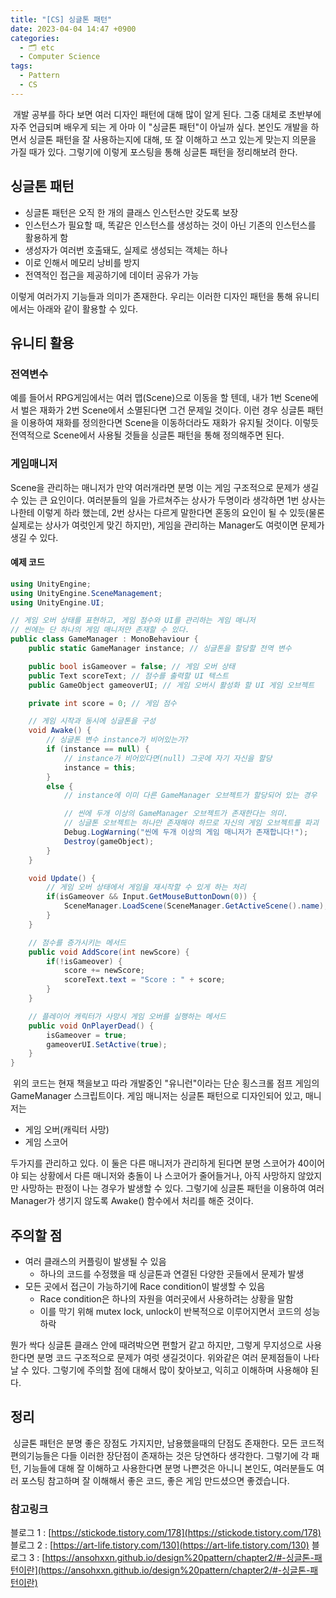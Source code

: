 ```yaml
---
title: "[CS] 싱글톤 패턴"
date: 2023-04-04 14:47 +0900
categories:
  - 🗂️ etc
  - Computer Science
tags:
  - Pattern
  - CS
---
```

 개발 공부를 하다 보면 여러 디자인 패턴에 대해 많이 알게 된다. 그중 대체로 초반부에 자주 언급되며 배우게 되는 게 아마 이 "싱글톤 패턴"이 아닐까 싶다. 본인도 개발을 하면서 싱글톤 패턴을 잘 사용하는지에 대해, 또 잘 이해하고 쓰고 있는게 맞는지 의문을 가질 때가 있다. 그렇기에 이렇게 포스팅을 통해 싱글톤 패턴을 정리해보려 한다.

## **싱글톤 패턴**

-   싱글톤 패턴은 오직 한 개의 클래스 인스턴스만 갖도록 보장
-   인스턴스가 필요할 때, 똑같은 인스턴스를 생성하는 것이 아닌 기존의 인스턴스를 활용하게 함
-   생성자가 여러번 호출돼도, 실제로 생성되는 객체는 하나
-   이로 인해서 메모리 낭비를 방지
-   전역적인 접근을 제공하기에 데이터 공유가 가능

이렇게 여러가지 기능들과 의미가 존재한다. 우리는 이러한 디자인 패턴을 통해 유니티에서는 아래와 같이 활용할 수 있다.

## **유니티 활용**

### 전역변수

예를 들어서 RPG게임에서는 여러 맵(Scene)으로 이동을 할 텐데, 내가 1번 Scene에서 벌은 재화가 2번 Scene에서 소멸된다면 그건 문제일 것이다. 이런 경우 싱글톤 패턴을 이용하여 재화를 정의한다면 Scene을 이동하더라도 재화가 유지될 것이다. 이렇듯 전역적으로 Scene에서 사용될 것들을 싱글톤 패턴을 통해 정의해주면 된다. 

### 게임매니저

Scene을 관리하는 매니저가 만약 여러개라면 분명 이는 게임 구조적으로 문제가 생길 수 있는 큰 요인이다. 여러분들의 일을 가르쳐주는 상사가 두명이라 생각하면 1번 상사는 나한테 이렇게 하라 했는데, 2번 상사는 다르게 말한다면 혼동의 요인이 될 수 있듯(물론 실제로는 상사가 여럿인게 맞긴 하지만), 게임을 관리하는 Manager도 여럿이면 문제가 생길 수 있다. 

#### 예제 코드

```csharp
using UnityEngine;
using UnityEngine.SceneManagement;
using UnityEngine.UI;

// 게임 오버 상태를 표현하고, 게임 점수와 UI를 관리하는 게임 매니저
// 씬에는 단 하나의 게임 매니저만 존재할 수 있다.
public class GameManager : MonoBehaviour {
    public static GameManager instance; // 싱글톤을 할당할 전역 변수

    public bool isGameover = false; // 게임 오버 상태
    public Text scoreText; // 점수를 출력할 UI 텍스트
    public GameObject gameoverUI; // 게임 오버시 활성화 할 UI 게임 오브젝트

    private int score = 0; // 게임 점수

    // 게임 시작과 동시에 싱글톤을 구성
    void Awake() {
        // 싱글톤 변수 instance가 비어있는가?
        if (instance == null) {
            // instance가 비어있다면(null) 그곳에 자기 자신을 할당
            instance = this;
        }
        else {
            // instance에 이미 다른 GameManager 오브젝트가 할당되어 있는 경우

            // 씬에 두개 이상의 GameManager 오브젝트가 존재한다는 의미.
            // 싱글톤 오브젝트는 하나만 존재해야 하므로 자신의 게임 오브젝트를 파괴
            Debug.LogWarning("씬에 두개 이상의 게임 매니저가 존재합니다!");
            Destroy(gameObject);
        }
    }

    void Update() {
        // 게임 오버 상태에서 게임을 재시작할 수 있게 하는 처리
        if(isGameover && Input.GetMouseButtonDown(0)) {
            SceneManager.LoadScene(SceneManager.GetActiveScene().name);     // 현재 씬의 이름을 가져와 로드(= 재실행)
        }
    }

    // 점수를 증가시키는 메서드
    public void AddScore(int newScore) {
        if(!isGameover) {
            score += newScore;
            scoreText.text = "Score : " + score;
        }
    }

    // 플레이어 캐릭터가 사망시 게임 오버를 실행하는 메서드
    public void OnPlayerDead() {
        isGameover = true;
        gameoverUI.SetActive(true);
    }
}
```

 위의 코드는 현재 책을보고 따라 개발중인 "유니런"이라는 단순 횡스크롤 점프 게임의 GameManager 스크립트이다. 게임 매니저는 싱글톤 패턴으로 디자인되어 있고, 매니저는

-   게임 오버(캐릭터 사망)
-   게임 스코어

두가지를 관리하고 있다. 이 둘은 다른 매니저가 관리하게 된다면 분명 스코어가 40이어야 되는 상황에서 다른 매니저와 충돌이 나 스코어가 줄어들거나, 아직 사망하지 않았지만 사망하는 판정이 나는 경우가 발생할 수 있다. 그렇기에 싱글톤 패턴을 이용하여 여러 Manager가 생기지 않도록 Awake() 함수에서 처리를 해준 것이다.

## **주의할 점**

-   여러 클래스의 커플링이 발생될 수 있음
    -   하나의 코드를 수정했을 때 싱글톤과 연결된 다양한 곳들에서 문제가 발생
-   모든 곳에서 접근이 가능하기에 Race condition이 발생할 수 있음
    -   Race condition은 하나의 자원을 여러곳에서 사용하려는 상황을 말함
    -   이를 막기 위해 mutex lock, unlock이 반복적으로 이루어지면서 코드의 성능 하락

뭔가 싹다 싱글톤 클래스 안에 때려박으면 편할거 같고 하지만, 그렇게 무지성으로 사용한다면 분명 코드 구조적으로 문제가 여럿 생길것이다. 위와같은 여러 문제점들이 나타날 수 있다. 그렇기에 주의할 점에 대해서 많이 찾아보고, 익히고 이해하며 사용해야 된다.

## **정리**

 싱글톤 패턴은 분명 좋은 장점도 가지지만, 남용했을때의 단점도 존재한다. 모든 코드적 편의기능들은 다들 이러한 장단점이 존재하는 것은 당연하다 생각한다. 그렇기에 각 패턴, 기능들에 대해 잘 이해하고 사용한다면 분명 나쁜것은 아니니 본인도, 여러분들도 여러 포스팅 참고하며 잘 이해해서 좋은 코드, 좋은 게임 만드셨으면 좋겠습니다.

### 참고링크

블로그 1 : [https://stickode.tistory.com/178](https://stickode.tistory.com/178)
블로그 2 : [https://art-life.tistory.com/130](https://art-life.tistory.com/130)
블로그 3 : [https://ansohxxn.github.io/design%20pattern/chapter2/#-싱글톤-패턴이란](https://ansohxxn.github.io/design%20pattern/chapter2/#-싱글톤-패턴이란)
